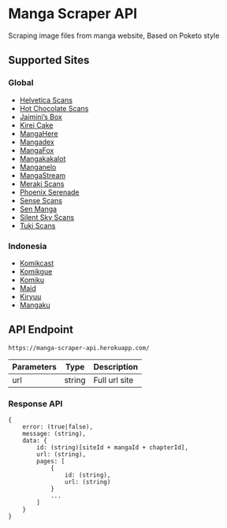 # Manga Scraper API
Scraping image files from manga website, Based on Poketo style

## Supported Sites
### Global
* [Helvetica Scans](http://helveticascans.com)
* [Hot Chocolate Scans](http://hotchocolatescans.com)
* [Jaimini’s Box](https://jaiminisbox.com)
* [Kirei Cake](https://kireicake.com)
* [MangaHere](http://www.mangahere.cc)
* [Mangadex](https://mangadex.org)
* [MangaFox](https://fanfox.net)
* [Mangakakalot](http://mangakakalot.com)
* [Manganelo](http://manganelo.com)
* [MangaStream](https://readms.net)
* [Meraki Scans](http://merakiscans.com)
* [Phoenix Serenade](https://serenade.moe)
* [Sense Scans](https://sensescans.com)
* [Sen Manga](https://raw.senmanga.com)
* [Silent Sky Scans](http://www.silentsky-scans.net)
* [Tuki Scans](https://tukimoop.pw)

### Indonesia
* [Komikcast](https://komikcast.com/)
* [Komikgue](http://www.komikgue.com/)
* [Komiku](https://komiku.co.id/)
* [Maid](https://www.maid.my.id/)
* [Kiryuu](https://kiryuu.co/)
* [Mangaku](https://mangaku.pro/)


## API Endpoint
```
https://manga-scraper-api.herokuapp.com/
```

| Parameters | Type   | Description   |
|------------|--------|---------------|
| url        | string | Full url site |

### Response API
```
{
    error: (true|false),
    message: (string),
    data: {
        id: (string)[siteId + mangaId + chapterId],
        url: (string),
        pages: [
            {
                id: (string),
                url: (string)
            }
            ...
        ]
    }
}
```
 